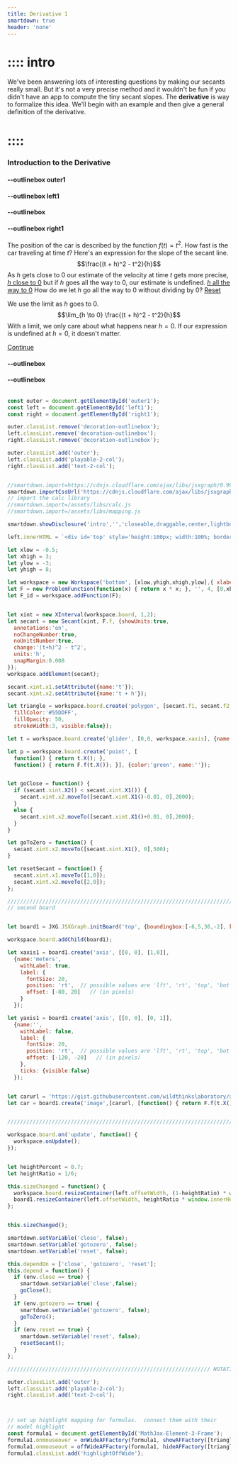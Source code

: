 ```yaml
---
title: Derivative 1
smartdown: true
header: 'none'
---
```


# :::: intro
We've been answering lots of interesting questions by making our secants really small. But it's not a very precise method and it wouldn't be fun if you didn't have an app to compute the tiny secant slopes.  The **derivative** is way to formalize this idea. We'll begin with an example and then give a general definition of the derivative.
# ::::

### Introduction to the Derivative

#### --outlinebox outer1

#### --outlinebox left1


#### --outlinebox


#### --outlinebox right1
The position of the car is described by the function $f(t) = t^2$.  How fast is the car traveling at time $t$? Here's an expression for the slope of the secant line. 
$$\frac{(t + h)^2 - t^2}{h}$$
As $h$ gets close to $0$ our estimate of the velocity at time $t$ gets more precise, [*h* close to 0](:=close=true) but if $h$ goes all the way to $0$, our estimate is undefined. [*h* all the way to 0](:=gotozero=true) How do we let $h$ go all the way to $0$ without dividing by $0$? [Reset](:=reset=true)  

We use the limit as $h$ goes to $0$.
$$\lim_{h \to 0} \frac{(t + h)^2 - t^2}{h}$$
With a limit, we only care about what happens near $h=0$.  If our expression is undefined at $h=0$, it doesn't matter.

[Continue](/pages/derivative2)

#### --outlinebox
#### --outlinebox

 

```javascript /autoplay

const outer = document.getElementById('outer1');
const left = document.getElementById('left1');
const right = document.getElementById('right1');

outer.classList.remove('decoration-outlinebox');
left.classList.remove('decoration-outlinebox');
right.classList.remove('decoration-outlinebox');

outer.classList.add('outer');
left.classList.add('playable-2-col');
right.classList.add('text-2-col');


//smartdown.import=https://cdnjs.cloudflare.com/ajax/libs/jsxgraph/0.99.7/jsxgraphcore.js
smartdown.importCssUrl('https://cdnjs.cloudflare.com/ajax/libs/jsxgraph/0.99.7/jsxgraph.css');
// import the calc library
//smartdown.import=/assets/libs/calc.js
//smartdown.import=/assets/libs/mapping.js

smartdown.showDisclosure('intro','','closeable,draggable,center,lightbox');

left.innerHTML = `<div id='top' style='height:100px; width:100%; border:1px solid gray;background:#EEFFCC;border-radius:8px;'></div><div id='bottom' style='height:600px; width:100%; border: 1px solid gray;background:#FFFFFF;border-radius:8px;';></div>`;

let xlow = -0.5;
let xhigh = 3;
let ylow = -3;
let yhigh = 8;

let workspace = new Workspace('bottom', [xlow,yhigh,xhigh,ylow],{ xlabel:'', ylabel:'', colorTheme:'steel' });
let F = new ProblemFunction(function(x) { return x * x; }, '', 4, [0,xhigh], []);
let F_id = workspace.addFunction(F);


let xint = new XInterval(workspace.board, 1,2);
let secant = new Secant(xint, F.f, {showUnits:true, 
  annotations:'on',  
  noChangeNumber:true,
  noUnitsNumber:true,
  change:'(t+h)^2 - t^2',
  units:'h',
  snapMargin:0.008
});
workspace.addElement(secant);

secant.xint.x1.setAttribute({name:'t'});
secant.xint.x2.setAttribute({name:'t + h'});

let triangle = workspace.board.create('polygon', [secant.f1, secant.f2, secant.p1], {
  fillColor:'#55DDFF', 
  fillOpacity: 50,
  strokeWidth:3, visible:false});

let t = workspace.board.create('glider', [0,0, workspace.xaxis], {name:'', face:'^', size:12, color:'green'});

let p = workspace.board.create('point', [
  function() { return t.X(); }, 
  function() { return F.f(t.X()); }], {color:'green', name:''});


let goClose = function() {
  if (secant.xint.X2() < secant.xint.X1()) {
    secant.xint.x2.moveTo([secant.xint.X1()-0.01, 0],2000);
  }
  else {
    secant.xint.x2.moveTo([secant.xint.X1()+0.01, 0],2000);
  }
}

let goToZero = function() {
  secant.xint.x2.moveTo([secant.xint.X1(), 0],500);
}

let resetSecant = function() {
  secant.xint.x1.moveTo([1,0]);
  secant.xint.x2.moveTo([2,0]);
};

/////////////////////////////////////////////////////////////////////////////////////////
// second board


let board1 = JXG.JSXGraph.initBoard('top', {boundingbox:[-6,5,36,-2], keepaspectratio:false, axis:false, showCopyright:false});

workspace.board.addChild(board1);

let xaxis1 = board1.create('axis', [[0, 0], [1,0]], 
  {name:'meters', 
    withLabel: true,
    label: {
      fontSize: 20,
      position: 'rt',  // possible values are 'lft', 'rt', 'top', 'bot'
      offset: [-80, 20]   // (in pixels)
    }
  });

let yaxis1 = board1.create('axis', [[0, 0], [0, 1]], 
  {name:'', 
    withLabel: false, 
    label: {
      fontSize: 20,
      position: 'rt',  // possible values are 'lft', 'rt', 'top', 'bot'
      offset: [-120, -20]   // (in pixels)
    },
    ticks: {visible:false}
  }); 


let carurl = 'https://gist.githubusercontent.com/wildthinkslaboratory/ac98c0bb68ccf7528dc39fa1922d2bdb/raw/9e01e8197b3bf685747ae134de3d75feb64ea6f4/car.png';
let car = board1.create('image',[carurl, [function() { return F.f(t.X()) -4 ; },-0.2], [4,2]]);


////////////////////////////////////////////////////////////////////////////////////

workspace.board.on('update', function() {
  workspace.onUpdate();
});


let heightPercent = 0.7;
let heightRatio = 1/6;

this.sizeChanged = function() {
  workspace.board.resizeContainer(left.offsetWidth, (1-heightRatio) * window.innerHeight * heightPercent);
  board1.resizeContainer(left.offsetWidth, heightRatio * window.innerHeight * heightPercent);
};


this.sizeChanged();

smartdown.setVariable('close', false);
smartdown.setVariable('gotozero', false);
smartdown.setVariable('reset', false);

this.dependOn = ['close', 'gotozero', 'reset'];
this.depend = function() {
  if (env.close == true) {
    smartdown.setVariable('close',false);
    goClose();
  }
  if (env.gotozero == true) {
    smartdown.setVariable('gotozero', false);
    goToZero();
  }
  if (env.reset == true) {
    smartdown.setVariable('reset', false);
    resetSecant();
  }
};

//////////////////////////////////////////////////////////////// NOTATION MAPPING

outer.classList.add('outer');
left.classList.add('playable-2-col');
right.classList.add('text-2-col');



// set up highlight mapping for formulas.  connect them with their
// model highlight
const formula1 = document.getElementById('MathJax-Element-3-Frame');
formula1.onmouseover = onWideAFFactory(formula1, showAFFactory([triangle]));
formula1.onmouseout = offWideAFFactory(formula1, hideAFFactory([triangle]));
formula1.classList.add('highlightOffWide');


```